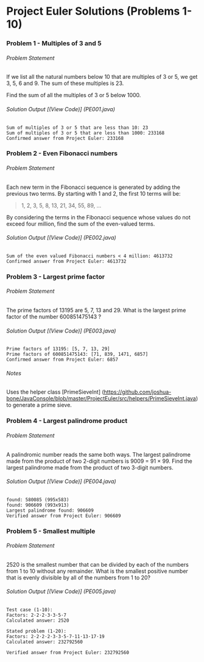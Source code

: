 # Project Euler Solutions (Problems 1-10)

### Problem 1 - Multiples of 3 and 5
###### Problem Statement
If we list all the natural numbers below 10 that are multiples of 3 or 5, we get 3, 5, 6 and 9. The sum of these multiples is 23.

Find the sum of all the multiples of 3 or 5 below 1000.

###### Solution Output [(View Code)] (PE001.java)
```
Sum of multiples of 3 or 5 that are less than 10: 23
Sum of multiples of 3 or 5 that are less than 1000: 233168
Confirmed answer from Project Euler: 233168
```


### Problem 2 - Even Fibonacci numbers
###### Problem Statement
Each new term in the Fibonacci sequence is generated by adding the previous two terms. By starting with 1 and 2, the first 10 terms will be:

> 1, 2, 3, 5, 8, 13, 21, 34, 55, 89, ...

By considering the terms in the Fibonacci sequence whose values do not exceed four million, find the sum of the even-valued terms.

###### Solution Output [(View Code)] (PE002.java)
```
Sum of the even valued Fibonacci numbers < 4 million: 4613732
Confirmed answer from Project Euler: 4613732
```


### Problem 3 - Largest prime factor
###### Problem Statement
The prime factors of 13195 are 5, 7, 13 and 29.
What is the largest prime factor of the number 600851475143 ?

###### Solution Output [(View Code)] (PE003.java)
```
Prime factors of 13195: [5, 7, 13, 29]
Prime factors of 600851475143: [71, 839, 1471, 6857]
Confirmed answer from Project Euler: 6857
```
###### Notes
Uses the helper class [PrimeSieveInt] (https://github.com/joshua-bone/JavaConsole/blob/master/ProjectEuler/src/helpers/PrimeSieveInt.java) to generate a prime sieve.

### Problem 4 - Largest palindrome product
###### Problem Statement
A palindromic number reads the same both ways. The largest palindrome made from the product of two 2-digit numbers is 9009 = 91 × 99.
Find the largest palindrome made from the product of two 3-digit numbers.

###### Solution Output [(View Code)] (PE004.java)
```
found: 580085 (995x583)
found: 906609 (993x913)
Largest palindrome found: 906609
Verified answer from Project Euler: 906609
```

### Problem 5 - Smallest multiple
###### Problem Statement
2520 is the smallest number that can be divided by each of the numbers from 1 to 10 without any remainder.
What is the smallest positive number that is evenly divisible by all of the numbers from 1 to 20?

###### Solution Output [(View Code)] (PE005.java)
```
Test case (1-10):
Factors: 2·2·2·3·3·5·7
Calculated answer: 2520

Stated problem (1-20):
Factors: 2·2·2·2·3·3·5·7·11·13·17·19
Calculated answer: 232792560

Verified answer from Project Euler: 232792560
```

